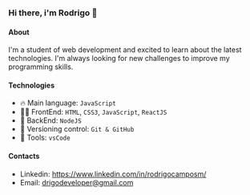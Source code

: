### Hi there, i'm Rodrigo 👋

#### About 
I'm a student of web development and excited to learn about the latest technologies. I'm always looking for new challenges to improve my programming skills.

#### Technologies
- 🔥 Main language: `JavaScript` 
- 👨‍💻 FrontEnd: `HTML`, `CSS3`, `JavaScript`, `ReactJS` 
- 📡 BackEnd: `NodeJS` 
- 📝 Versioning control: `Git & GitHub` 
- 🔨 Tools: `vsCode` 

#### Contacts
- Linkedin: https://www.linkedin.com/in/rodrigocamposm/
- Email: drigodeveloper@gmail.com 
